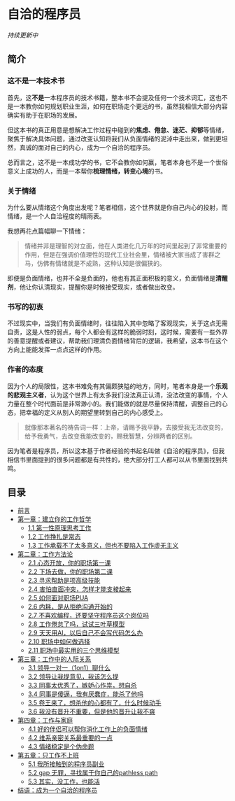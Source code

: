 # 自洽的程序员

*持续更新中*

## 简介

### 这不是一本技术书
首先，这**不是**一本程序员的技术书籍，整本书不会提及任何一个技术词汇，这也不是一本教你如何规划职业生涯，如何在职场走个更远的书，虽然我相信大部分内容确实有助于在职场的发展。

但这本书的真正用意是想解决工作过程中碰到的**焦虑、倦怠、迷茫、抑郁**等情绪，聚焦于解决具体问题，通过改变认知将我们从负面情绪的泥淖中走出来，做到更坦然，真诚的面对自己的内心，成为一个自洽的程序员。

总而言之，这不是一本成功学的书，它不会教你如何赢，笔者本身也不是一个世俗意义上成功的人，而是一本帮你**梳理情绪，转变心境**的书。

### 关于情绪
为什么要从情绪这个角度出发呢？笔者相信，这个世界就是你自己内心的投射，而情绪，是一个人自洽程度的晴雨表。

我想再花点篇幅聊一下情绪：
> 情绪并非是理智的对立面，他在人类进化几万年的时间里起到了非常重要的作用，但是在强调价值理性的现代工业社会里，情绪被大家当成了害群之马，仿佛有情绪就是不成熟，这种认知是很偏狭的。

即便是负面情绪，也并不全是负面的，他也有其正面积极的意义，负面情绪是**清醒剂**，他让你认清现实，提醒你是时候接受现实，或者做出改变。

### 书写的初衷
不过现实中，当我们有负面情绪时，往往陷入其中忽略了客观现实，关于这点无需自责，这是人性的弱点，每个人都会有这样的脆弱时刻，这时候，需要有一些外界的善意提醒或者建议，帮助我们理清负面情绪背后的逻辑，我希望，这本书在这个方向上能能发挥一点点这样的作用。

### 作者的态度
因为个人的局限性，这本书难免有其偏颇狭隘的地方，同时，笔者本身是一个**乐观的悲观主义者**，认为这个世界上有太多我们没法真正认清，没法改变的事情，个人力量在整个时代面前是非常渺小的。我们能做的就是尽量保持清醒，调整自己的心态，把幸福的定义从别人的期望里转到自己的内心感受上。

> 就像那本著名的祷告词一样：上帝，请赐予我平静，去接受我无法改变的，给予我勇气，去改变我能改变的，赐我智慧，分辨两者的区别。

因为笔者是程序员，所以这本基于作者经验的书起名叫做《自洽的程序员》，但我相信书里面提到的很多问题都是有共性的，绝大部分打工人都可以从书里面找到共鸣。

## 目录

* [前言](preface.md)
* [第一章：建立你的工作哲学](chapter1/README.md)
  * [1.1 第一性原理思考工作](chapter1/section1.md)
  * [1.2 工作挣扎是常态](chapter1/section2.md)
  * [1.3 工作承载不了太多意义，但也不要陷入工作虚无主义](chapter1/section3.md)
* [第二章：工作方法论](chapter2/README.md)
  * [2.1 心态开放，你的职场第一课](chapter2/section1.md)
  * [2.2 下场去做，你的职场第二课](chapter2/section2.md)
  * [2.3 寻求帮助是项高级技能](chapter2/section3.md)
  * [2.4 害怕直面冲突，怎样才能支棱起来](chapter2/section4.md)
  * [2.5 如何面对职场PUA](chapter2/section5.md)
  * [2.6 内耗，是从拒绝沟通开始的](chapter2/section6.md)
  * [2.7 不喜欢编程，还要坚守程序员这个岗位吗](chapter2/section7.md)
  * [2.8 工作倦怠了吗，试试三叶草模型](chapter2/section8.md)
  * [2.9 天天用AI，以后自己不会写代码怎么办](chapter2/section9.md)
  * [2.10 职场中如何做选择](chapter2/section10.md)
  * [2.11 职场中最实用的三个思维模型](chapter2/section11.md)
* [第三章：工作中的人际关系 ](chapter3/README.md)
  * [3.1 领导一对一（1on1）聊什么](chapter3/section1.md)
  * [3.2 领导让我提意见，我该怎么提](chapter3/section2.md)
  * [3.3 同事太优秀了，嫉妒心作祟，想自杀](chapter3/section3.md)
  * [3.4 同事是傻逼，我有厌蠢症，能杀了他吗](chapter3/section4.md)
  * [3.5 卷王来了，想杀他的心都有了，什么时候动手](chapter3/section5.md)
  * [3.6 我没有晋升不重要，但是他的晋升让我不爽](chapter3/section6.md)
* [第四章：工作与家庭](chapter4/README.md)
  * [4.1 好的伴侣可以帮你消化工作上的负面情绪](chapter4/section1.md)
  * [4.2 维系亲密关系最重要的一点](chapter4/section2.md)
  * [4.3 情绪稳定是个伪命题](chapter4/section3.md)
* [第五章：只工作不上班](chapter5/README.md)
  * [5.1 我所接触到的程序员副业](chapter5/section1.md)
  * [5.2 gap 无罪，寻找属于你自己的pathless path](chapter5/section2.md)
  * [5.3 其实，没工作，也能活](chapter5/section3.md)
* [结语：成为一个自洽的程序员](epilogue.md) 
